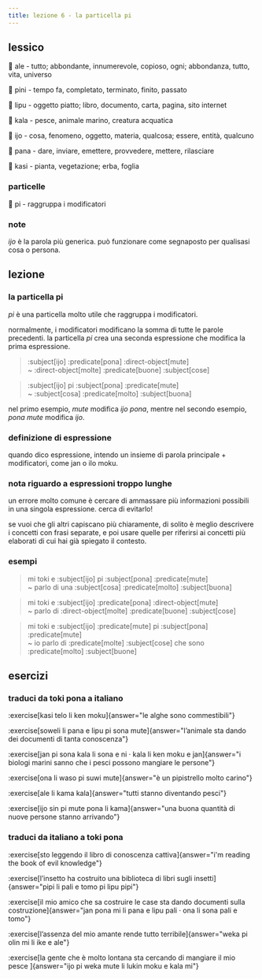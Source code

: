 ```yaml
---
title: lezione 6 - la particella pi 
---
```


## lessico


󱤄 ale - tutto; abbondante, innumerevole, copioso, ogni; abbondanza, tutto, vita, universo

󱥐 pini - tempo fa, completato, terminato, finito, passato

󱤪 lipu - oggetto piatto; libro, documento, carta, pagina, sito internet

󱤔 kala - pesce, animale marino, creatura acquatica

󱤌 ijo - cosa, fenomeno, oggetto, materia, qualcosa; essere, entità, qualcuno

󱥌 pana - dare, inviare, emettere, provvedere, mettere, rilasciare

󱤗 kasi - pianta, vegetazione; erba, foglia

### particelle
󱥍 pi - raggruppa i modificatori

### note
*ijo* è la parola più generica. può funzionare come segnaposto per qualisasi cosa o persona.

## lezione
### la particella pi
*pi* è una particella molto utile che raggruppa i modificatori.

 normalmente, i modificatori modificano la somma di tutte le parole precedenti. la particella *pi* crea una seconda espressione che modifica la prima espressione.

> :subject[ijo] :predicate[pona] :direct-object[mute] \
> ~ :direct-object[molte] :predicate[buone] :subject[cose]

> :subject[ijo] pi :subject[pona] :predicate[mute] \
> ~ :subject[cosa] :predicate[molto] :subject[buona]

nel primo esempio, *mute* modifica *ijo pona*, mentre nel secondo esempio, *pona mute* modifica *ijo*.

### definizione di espressione
quando dico espressione, intendo un insieme di parola principale + modificatori, come jan o ilo moku.

### nota riguardo a espressioni troppo lunghe
un errore molto comune è cercare di ammassare più informazioni possibili in una singola espressione. cerca di evitarlo!

se vuoi che gli altri capiscano più chiaramente, di solito è meglio descrivere i concetti con frasi separate, e poi usare quelle per riferirsi ai concetti più elaborati di cui hai già spiegato il contesto.

### esempi
> mi toki e :subject[ijo] pi :subject[pona] :predicate[mute] \
> ~ parlo di una :subject[cosa] :predicate[molto] :subject[buona]

> mi toki e :subject[ijo] :predicate[pona] :direct-object[mute] \
> ~ parlo di :direct-object[molte] :predicate[buone] :subject[cose]

> mi toki e :subject[ijo] :predicate[mute] pi :subject[pona] :predicate[mute] \
> ~ io parlo di :predicate[molte] :subject[cose] che sono :predicate[molto] :subject[buone]

## esercizi
### traduci da toki pona a italiano
:exercise[kasi telo li ken moku]{answer="le alghe sono commestibili"}

:exercise[soweli li pana e lipu pi sona mute]{answer="l’animale sta dando dei documenti di tanta conoscenza"}

:exercise[jan pi sona kala li sona e ni · kala li ken moku e jan]{answer="i biologi marini sanno che i pesci possono mangiare le persone"}

:exercise[ona li waso pi suwi mute]{answer="è un pipistrello molto carino"}

:exercise[ale li kama kala]{answer="tutti stanno diventando pesci"}

:exercise[ijo sin pi mute pona li kama]{answer="una buona quantità di nuove persone stanno arrivando"}

### traduci da italiano a toki pona
:exercise[sto leggendo il libro di conoscenza cattiva]{answer="i'm reading the book of evil knowledge"}

:exercise[l’insetto ha costruito una biblioteca di libri sugli insetti]{answer="pipi li pali e tomo pi lipu pipi"}

:exercise[il mio amico che sa costruire le case sta dando documenti sulla costruzione]{answer="jan pona mi li pana e lipu pali · ona li sona pali e tomo"}

:exercise[l’assenza del mio amante rende tutto terribile]{answer="weka pi olin mi li ike e ale"}

:exercise[la gente che è molto lontana sta cercando di mangiare il mio pesce ]{answer="ijo pi weka mute li lukin moku e kala mi"}